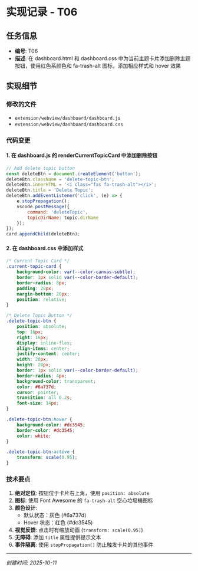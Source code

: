 # 实现记录 - T06

## 任务信息
- **编号**: T06
- **描述**: 在 dashboard.html 和 dashboard.css 中为当前主题卡片添加删除主题按钮，使用红色系颜色和 fa-trash-alt 图标，添加相应样式和 hover 效果

## 实现细节

### 修改的文件
- `extension/webview/dashboard/dashboard.js`
- `extension/webview/dashboard/dashboard.css`

### 代码变更

#### 1. 在 dashboard.js 的 renderCurrentTopicCard 中添加删除按钮
```javascript
// Add delete topic button
const deleteBtn = document.createElement('button');
deleteBtn.className = 'delete-topic-btn';
deleteBtn.innerHTML = '<i class="fas fa-trash-alt"></i>';
deleteBtn.title = 'Delete Topic';
deleteBtn.addEventListener('click', (e) => {
    e.stopPropagation();
    vscode.postMessage({
        command: 'deleteTopic',
        topicDirName: topic.dirName
    });
});
card.appendChild(deleteBtn);
```

#### 2. 在 dashboard.css 中添加样式
```css
/* Current Topic Card */
.current-topic-card {
    background-color: var(--color-canvas-subtle);
    border: 1px solid var(--color-border-default);
    border-radius: 8px;
    padding: 20px;
    margin-bottom: 20px;
    position: relative;
}

/* Delete Topic Button */
.delete-topic-btn {
    position: absolute;
    top: 16px;
    right: 16px;
    display: inline-flex;
    align-items: center;
    justify-content: center;
    width: 28px;
    height: 28px;
    border: 1px solid var(--color-border-default);
    border-radius: 4px;
    background-color: transparent;
    color: #6a737d;
    cursor: pointer;
    transition: all 0.2s;
    font-size: 14px;
}

.delete-topic-btn:hover {
    background-color: #dc3545;
    border-color: #dc3545;
    color: white;
}

.delete-topic-btn:active {
    transform: scale(0.95);
}
```

### 技术要点
1. **绝对定位**: 按钮位于卡片右上角，使用 `position: absolute`
2. **图标**: 使用 Font Awesome 的 `fa-trash-alt` 空心垃圾桶图标
3. **颜色设计**: 
   - 默认状态：灰色 (#6a737d)
   - Hover 状态：红色 (#dc3545)
4. **视觉反馈**: 点击时有缩放动画 (`transform: scale(0.95)`)
5. **无障碍**: 添加 `title` 属性提供提示文本
6. **事件隔离**: 使用 `stopPropagation()` 防止触发卡片的其他事件

---
*创建时间: 2025-10-11*

